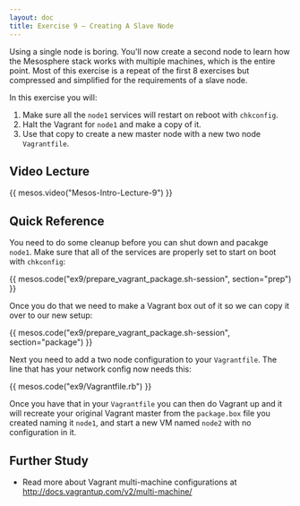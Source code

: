 ```yaml
---
layout: doc
title: Exercise 9 – Creating A Slave Node
---
```


Using a single node is boring.  You'll now create a second node to learn how the Mesosphere stack
works with multiple machines, which is the entire point.  Most of this exercise is a repeat of
the first 8 exercises but compressed and simplified for the requirements of a slave node.

In this exercise you will:

1. Make sure all the ``node1`` services will restart on reboot with ``chkconfig``.
2. Halt the Vagrant for ``node1`` and make a copy of it.
3. Use that copy to create a new master node with a new two node ``Vagrantfile``.


Video Lecture
-------------

{{ mesos.video("Mesos-Intro-Lecture-9") }}


Quick Reference
---------------

You need to do some cleanup before you can shut down and pacakge ``node1``.  Make sure that all of the services are
properly set to start on boot with ``chkconfig``:

{{ mesos.code("ex9/prepare_vagrant_package.sh-session", section="prep") }}

Once you do that we need to make a Vagrant box out of it so we can copy it over to our new setup:

{{ mesos.code("ex9/prepare_vagrant_package.sh-session", section="package") }}


Next you need to add a two node configuration to your ``Vagrantfile``.  The line that has your network config now needs this:

{{ mesos.code("ex9/Vagrantfile.rb") }}

Once you have that in your ``Vagrantfile`` you can then do Vagrant up and it will recreate your original Vagrant master from the ``package.box`` file you created naming it ``node1``, and start a new VM named ``node2`` with no configuration in it.

Further Study
-------------

* Read more about Vagrant multi-machine configurations at http://docs.vagrantup.com/v2/multi-machine/


